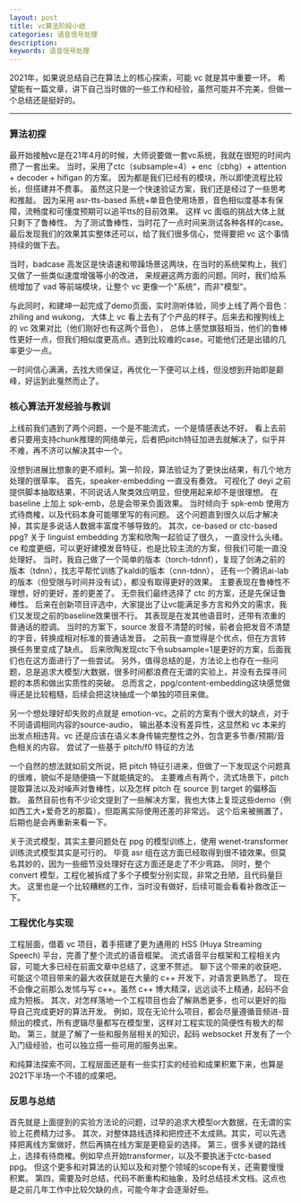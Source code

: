 ```yaml
---
layout: post
title: vc算法阶段小结
categories: 语音信号处理
description: 
keywords: 语音信号处理
---
```



2021年，如果说总结自己在算法上的核心探索，可能 vc 就是其中重要一环。
希望能有一篇文章，讲下自己当时做的一些工作和经验，虽然可能并不完美，但做一个总结还是挺好的。

---

### 算法初探

最开始接触vc是在21年4月的时候，大师说要做一套vc系统，我就在很短的时间内攒了一套出来。
当时，采用了ctc（subsample=4）+ enc（cbhg）+ attention + decoder + hifigan 的方案。
因为都是我们已经有的模块，所以即使流程比较长，但搭建并不费事。
虽然这只是一个快速验证方案，我们还是经过了一些思考和推敲。
因为采用 asr-tts-based 系统+单音色使用场景，音色相似度基本有保障，流畅度和可懂度预期可以追平tts的目前效果。
这样 vc 面临的挑战大体上就只剩下了鲁棒性。
为了测试鲁棒性，当时花了一点时间来测试各种各样的case。
最后发现我们的效果其实整体还可以，给了我们很多信心，觉得要把 vc 这个事情持续的做下去。

当时，badcase 高发区是快语速和带躁场景这两块，在当时的系统架构上，我们又做了一些类似速度增强等小的改进，
来规避这两方面的问题。同时，我们给系统增加了 vad 等前端模块，让整个 vc 更像一个"系统"，而非"模型"。

与此同时，和建坤一起完成了demo页面，实时测听体验，同步上线了两个音色：zhiling and wukong，
大体上 vc 看上去有了个产品的样子。后来去和搜狗线上的 vc 效果对比（他们刚好也有这两个音色），
总体上感觉旗鼓相当，他们的鲁棒性更好一点，但我们相似度更高点。遇到比较难的case，可能他们还是出错的几率更少一点。

一时间信心满满，去找大师保证，再优化一下便可以上线，但没想到开始即是巅峰，好运到此戛然而止了。

### 核心算法开发经验与教训

上线前我们遇到了两个问题，一个是不能流式，一个是情感表达不好。
看上去前者只要用支持chunk推理的网络单元，后者把pitch特征加进去就解决了，似乎并不难，再不济可以解决其中一个。

没想到进展比想象的更不顺利。第一阶段，算法验证为了更快出结果，有几个地方处理的很草率。
首先，speaker-embedding 一直没有奏效。
可视化了 deyi 之前提供脚本抽取结果，不同说话人聚类效应明显，但使用起来却不是很理想。
在 baseline 上加上 spk-emb，总是会带来负面效果。
当时倾向于 spk-emb 使用方式待商榷，以及代码本身可能哪里写的有问题。
这个问题直到很久以后才解决掉，其实是多说话人数据丰富度不够导致的。
其次，ce-based or ctc-based ppg? 关于 linguist embedding 方案和欣陶一起验证了很久，
一直没什么头绪。ce 粒度更细，可以更好建模发音特征，也是比较主流的方案，但我们可能一直没处理好。
当时，我自己做了一个简单的版本（torch-tdnnf），复现了剑涛之前的版本（tdnn），找志平帮忙训练了kaldi的版本（cnn-tdnn），
还有一个腾讯ai-lab的版本（但受限与时间并没有试），都没有取得更好的效果。
主要表现在鲁棒性不理想，好的更好，差的更差了。
无奈我们最终选择了 ctc 的方案，还是先保证鲁棒性。
后来在创新项目评选中，大家提出了让vc能满足多方言和外文的需求，我们又发现之前的baseline效果很不行。
其表现是在发其他语音时，还带有浓重的普通话的腔调。
当时的方案下，source 发音不清楚的时候，前者会把发音不清楚的字音，转换成相对标准的普通话发音。
之前我一直觉得是个优点，但在方言转换任务里变成了缺点。
后来欣陶发现ctc下令subsample=1是更好的方案，后面我们也在这方面进行了一些尝试。
另外，值得总结的是，方法论上也存在一些问题，总是追求大模型/大数据，很多时间都浪费在无谓的实验上，并没有去探寻问题的本质和做出实质性的突破。
总而言之，ppg/content-embedding这块感觉做得还是比较粗糙，后续会把这块抽成一个单独的项目来做。

另一个想处理好却失败的点就是 emotion-vc。之前的方案有个很大的缺点，对于不同语调相同内容的source-audio，
输出基本没有差异性，这显然和 vc 本来的出发点相违背。vc 还是应该在语义本身传输完整性之外，包含更多节奏/预期/音色相关的内容。
尝试了一些基于 pitch/f0 特征的方法

一个自然的想法就如前文所说，把 pitch 特征引进来，但做了一下发现这个问题真的很难，貌似不是随便搞一下就能搞定的。
主要难点有两个，流式场景下，pitch 提取算法以及对噪声对鲁棒性，以及怎样 pitch 在 source 到 target 的偏移函数。
虽然目前也有不少论文提到了一些解决方案，我也大体上复现这些demo（例如西工大+爱奇艺的那篇），但距离实际使用还差的非常远。
这个后来被搁置了，后期也是会再重新来看一下。

关于流式模型，其实主要问题处在 ppg 的模型训练上，使用 wenet-transformer 训练流式模型其实是可行的。
毕竟 asr 组在这方面已经取得到很不错效果。但莫名其妙的，因为一些细节没处理好在这方面还是走了不少弯路。
同时，整个 convert 模型，工程化被拆成了多个子模型分别实现，非常之丑陋，且代码量巨大。
这里也是一个比较糟糕的工作，当时没有做好，后续可能会看看补救改正一下。

### 工程优化与实现

工程层面，借着 vc 项目，着手搭建了更为通用的 HSS (Huya Streaming Speech) 平台，完善了整个流式的语音框架。
流式语音平台框架和工程相关内容，可能大多已经在前面文章中总结了，这里不赘述。
聊下这个带来的收获吧，可能这个项目带来的最大收获就是在大量的 c++ 开发下，对语言更熟悉了。
现在不会像之前那么发怵与写 c++。虽然 c++ 博大精深，远远谈不上精通，起码不会成为短板。
其次，对怎样落地一个工程项目也会了解熟悉更多，也可以更好的指导自己完成更好的算法开发。
例如，现在无论什么项目，都会尽量遵循音频进-音频出的模式，所有逻辑尽量都写在模型里，这样对工程实现的简便性有极大的帮助。
第三，就是了解了一些和服务层相关的知识，起码 websocket 开发有了一个入门级经验，也可以独立搭一些可用的服务出来。

和纯算法探索不同，工程层面还是有一些实打实的经验和成果积累下来，也算是2021下半场一个不错的成果吧。

### 反思与总结

首先就是上面提到的实验方法论的问题，过早的追求大模型or大数据，在无谓的实验上花费精力过多。
其次，对整体路线选择和把控还不太成熟。其实，可以先选择把离线方案做好，然后再搞在线方案是更稳妥的选择。
第三，很多关键的路线上，选择有待商榷。例如早点开始transformer，以及不要执迷于ctc-based ppg。
但这个更多和对算法的认知以及和对整个领域的scope有关，还需要慢慢积累。
第四，需要及时总结，代码不断重构和抽象，及时总结技术文档。这点也是之前几年工作中比较欠缺的点，可能今年才会逐渐好些。

